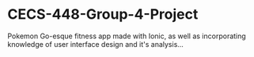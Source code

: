 # CECS-448-Group-4-Project
Pokemon Go-esque fitness app made with Ionic, as well as incorporating knowledge of user interface design and it's analysis... 
